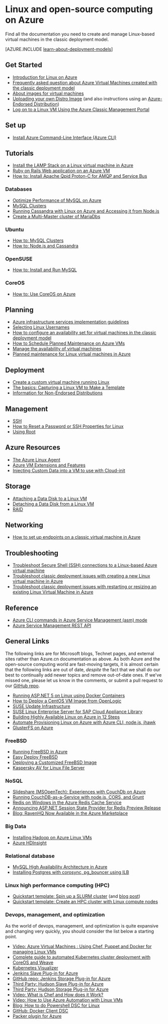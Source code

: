 <properties
    pageTitle="Linux and Open-Source Computing on Azure | Azure"
    description="Lists Linux and Open-Source Computing articles on Azure, including basic Linux usage, some fundamental concepts about running or uploading Linux images on Azure, and other content about specific technologies and optimizations."
    services="virtual-machines-linux"
    documentationcenter=""
    author="squillace"
    manager="timlt"
    editor="tysonn"
    tags="azure-resource-manager,azure-service-management" />
<tags
    ms.assetid="a7e608b5-26ea-41e0-b46b-1a483a257754"
    ms.service="virtual-machines-linux"
    ms.devlang="NA"
    ms.topic="article"
    ms.tgt_pltfrm="vm-linux"
    ms.workload="infrastructure-services"
    ms.date="06/27/2016"
    wacn.date=""
    ms.author="rasquill" />

# Linux and open-source computing on Azure
Find all the documentation you need to create and manage Linux-based virtual machines in the classic deployment model.

[AZURE.INCLUDE [learn-about-deployment-models](../../includes/learn-about-deployment-models-classic-include.md)]

## Get Started
* [Introduction for Linux on Azure](/documentation/articles/virtual-machines-linux-intro-on-azure/)
* [Frequently asked question about Azure Virtual Machines created with the classic deployment model](/documentation/articles/virtual-machines-linux-classic-faq/)
* [About images for virtual machines](/documentation/articles/virtual-machines-linux-classic-about-images/)
* [Uploading your own Distro Image](/documentation/articles/virtual-machines-linux-classic-create-upload-vhd/) (and also instructions using an [Azure-Endorsed Distribution](/documentation/articles/virtual-machines-linux-endorsed-distros/))
* [Log on to a Linux VM Using the Azure Classic Management Portal](/documentation/articles/virtual-machines-linux-mac-create-ssh-keys/)

## Set up
* [Install Azure Command-Line Interface (Azure CLI)](/documentation/articles/xplat-cli-install/)

## Tutorials
* [Install the LAMP Stack on a Linux virtual machine in Azure](/documentation/articles/virtual-machines-linux-create-lamp-stack/)
* [Ruby on Rails Web application on an Azure VM](/documentation/articles/virtual-machines-linux-classic-ruby-rails-web-app/)
* [How to: Install Apache Qpid Proton-C for AMQP and Service Bus](/documentation/articles/service-bus-amqp-apache/)

### Databases
* [Optimize Performance of MySQL on Azure](/documentation/articles/virtual-machines-linux-classic-optimize-mysql/)
* [MySQL Clusters](/documentation/articles/virtual-machines-linux-classic-mysql-cluster/)
* [Running Cassandra with Linux on Azure and Accessing it from Node.js](/documentation/articles/virtual-machines-linux-classic-cassandra-nodejs/)
* [Create a Multi-Master cluster of MariaDbs](/documentation/articles/virtual-machines-linux-classic-mariadb-mysql-cluster/)

### Ubuntu
* [How to: MySQL Clusters](/documentation/articles/virtual-machines-linux-classic-mysql-cluster/)
* [How to: Node.js and Cassandra](/documentation/articles/virtual-machines-linux-classic-cassandra-nodejs/)

### OpenSUSE
* [How to: Install and Run MySQL](/documentation/articles/virtual-machines-linux-classic-mysql-on-opensuse/)

### CoreOS
* [How to: Use CoreOS on Azure](https://coreos.com/os/docs/latest/booting-on-azure.html)

## Planning
* [Azure infrastructure services implementation guidelines](/documentation/articles/virtual-machines-linux-infrastructure-subscription-accounts-guidelines/)
* [Selecting Linux Usernames](/documentation/articles/virtual-machines-linux-usernames/)
* [How to configure an availability set for virtual machines in the classic deployment model](/documentation/articles/virtual-machines-linux-classic-configure-availability/)
* [How to Schedule Planned Maintenance on Azure VMs](/documentation/articles/virtual-machines-linux-planned-maintenance-schedule/)
* [Manage the availability of virtual machines](/documentation/articles/virtual-machines-linux-manage-availability/)
* [Planned maintenance for Linux virtual machines in Azure](/documentation/articles/virtual-machines-linux-planned-maintenance/)

## Deployment
* [Create a custom virtual machine running Linux](/documentation/articles/virtual-machines-linux-classic-createportal/)
* [The basics: Capturing a Linux VM to Make a Template](/documentation/articles/virtual-machines-linux-classic-capture-image/)
* [Information for Non-Endorsed Distributions](/documentation/articles/virtual-machines-linux-create-upload-generic/)

## Management
* [SSH](/documentation/articles/virtual-machines-linux-mac-create-ssh-keys/)
* [How to Reset a Password or SSH Properties for Linux](/documentation/articles/virtual-machines-linux-classic-reset-access/)
* [Using Root](/documentation/articles/virtual-machines-linux-use-root-privileges/)

## Azure Resources
* [The Azure Linux Agent](/documentation/articles/virtual-machines-linux-agent-user-guide/)
* [Azure VM Extensions and Features](/documentation/articles/virtual-machines-windows-extensions-features/)
* [Injecting Custom Data into a VM to use with Cloud-init](/documentation/articles/virtual-machines-windows-classic-inject-custom-data/)

## Storage
* [Attaching a Data Disk to a Linux VM](/documentation/articles/virtual-machines-linux-classic-attach-disk/)
* [Detaching a Data Disk from a Linux VM](/documentation/articles/virtual-machines-linux-classic-detach-disk/)
* [RAID](/documentation/articles/virtual-machines-linux-configure-raid/)

## Networking
* [How to set up endpoints on a classic virtual machine in Azure](/documentation/articles/virtual-machines-linux-classic-setup-endpoints/)

## Troubleshooting
* [Troubleshoot Secure Shell (SSH) connections to a Linux-based Azure virtual machine](/documentation/articles/virtual-machines-linux-troubleshoot-ssh-connection/)
* [Troubleshoot classic deployment issues with creating a new Linux virtual machine in Azure](/documentation/articles/virtual-machines-linux-classic-troubleshoot-deployment-new-vm/)  
* [Troubleshoot classic deployment issues with restarting or resizing an existing Linux Virtual Machine in Azure](/documentation/articles/virtual-machines-linux-classic-restart-resize-error-troubleshooting/) 

## Reference
* [Azure CLI commands in Azure Service Management (asm) mode](/documentation/articles/virtual-machines-command-line-tools/)
* [Azure Service Management REST API](https://msdn.microsoft.com/zh-cn/library/azure/ee460799.aspx)

## General Links
The following links are for Microsoft blogs, Technet pages, and external sites rather than Azure.cn documentation as above. As both Azure and the open-source computing world are fast-moving targets, it is almost certain that the following links are out of date, *despite* the fact that we shall do our best to continually add newer topics and remove out-of-date ones. If we've missed one, please let us know in the comments, or submit a pull request to our [GitHub repo](https://github.com/Azure/azure-content/).

* [Running ASP.NET 5 on Linux using Docker Containers](http://blogs.msdn.com/b/webdev/archive/2015/01/14/running-asp-net-5-applications-in-linux-containers-with-docker.aspx)
* [How to Deploy a CentOS VM Image from OpenLogic](https://azure.microsoft.com/blog/2013/01/11/deploying-openlogic-centos-images-on-windows-azure-virtual-machines/)
* [SUSE Update Infrastructure](https://forums.suse.com/showthread.php?5622-New-Update-Infrastructure)
* [SUSE Linux Enterprise Server for SAP Cloud Appliance  Library](https://azure.microsoft.com/marketplace/partners/suse/suselinuxenterpriseserver11sp3forsapcloudappliance/)
* [Building Highly Available Linux on Azure in 12 Steps](http://blogs.technet.com/b/keithmayer/archive/2014/10/03/quick-start-guide-building-highly-available-linux-servers-in-the-cloud-on-microsoft-azure.aspx)
* [Automate Provisioning Linux on Azure with Azure CLI, node.js, jhawk](http://blogs.technet.com/b/keithmayer/archive/2014/11/24/step-by-step-automated-provisioning-for-linux-in-the-cloud-with-microsoft-azure-xplat-cli-json-and-node-js-part-1.aspx)
* [GlusterFS on Azure](http://dastouri.azurewebsites.net/gluster-on-azure-part-1/)

### FreeBSD
* [Running FreeBSD in Azure](https://azure.microsoft.com/blog/2014/05/22/running-freebsd-in-azure/)
* [Easy Deploy FreeBSD](http://msopentech.com/blog/2014/10/24/easy-deploy-freebsd-microsoft-azure-vm-depot/)
* [Deploying a Customized FreeBSD Image](http://msopentech.com/blog/2014/05/14/deploy-customize-freebsd-virtual-machine-image-microsoft-azure/)
* [Kaspersky AV for Linux File Server](https://azure.microsoft.com/marketplace/partners/kaspersky-lab/kav-for-lfs-kav-for-lfs/)

### NoSQL
* [Slideshare (MSOpenTech): Experiences with CouchDb on Azure](http://www.slideshare.net/brianbenz/experiences-using-couchdb-inside-microsofts-azure-team)
* [Running CouchDB-as-a-Service with node.js, CORS, and Grunt](http://msopentech.com/blog/2013/12/19/tutorial-building-multi-tier-windows-azure-web-application-use-cloudants-couchdb-service-node-js-cors-grunt-2/)
* [Redis on Windows in the Azure Redis Cache Service](http://msopentech.com/blog/2014/05/12/redis-on-windows/)
* [Announcing ASP.NET Session State Provider for Redis Preview Release](http://blogs.msdn.com/b/webdev/archive/2014/05/12/announcing-asp-net-session-state-provider-for-redis-preview-release.aspx)
* [Blog: RavenHQ Now Available in the Azure Marketplace](https://azure.microsoft.com/blog/2014/08/12/ravenhq-now-available-in-the-azure-store/)

### Big Data
* [Installing Hadoop on Azure Linux VMs](http://blogs.msdn.com/b/benjguin/archive/2013/04/05/how-to-install-hadoop-on-windows-azure-linux-virtual-machines.aspx)
* [Azure HDInsight](https://azure.microsoft.com/documentation/learning-paths/hdinsight-self-guided-hadoop-training/)

### Relational database
* [MySQL High Availability Architecture in Azure](http://download.microsoft.com/download/6/1/C/61C0E37C-F252-4B33-9557-42B90BA3E472/MySQL_HADR_solution_in_Azure.pdf)
* [Installing Postgres with corosync, pg_bouncer using ILB](https://github.com/chgeuer/postgres-azure)

### Linux high performance computing (HPC)
* [Quickstart template: Spin up a SLURM cluster](https://github.com/Azure/azure-quickstart-templates/tree/master/slurm)
  (and [blog post](http://blogs.technet.com/b/windowshpc/archive/2015/06/06/deploy-a-slurm-cluster-on-azure.aspx))
* [Quickstart template: Create an HPC cluster with Linux compute nodes](https://github.com/Azure/azure-quickstart-templates/tree/master/create-hpc-cluster-linux-cn/)

### Devops, management, and optimization
As the world of devops, management, and optimization is quite expansive and changing very quickly, you should consider the list below a starting point.

* [Video: Azure Virtual Machines : Using Chef, Puppet and Docker for managing Linux VMs](https://azure.microsoft.com/blog/2014/12/15/azure-virtual-machines-using-chef-puppet-and-docker-for-managing-linux-vms/)
* [Complete guide to automated Kubernetes cluster deployment with CoreOS and Weave](https://github.com/GoogleCloudPlatform/kubernetes/blob/master/docs/getting-started-guides/coreos/azure/README.md#kubernetes-on-azure-with-coreos-and-weave)
* [Kubernetes Visualizer](https://azure.microsoft.com/blog/2014/08/28/hackathon-with-kubernetes-on-azure/)
* [Jenkins Slave Plug-in for Azure](http://msopentech.com/blog/2014/09/23/announcing-jenkins-slave-plugin-azure/)
* [GitHub repo: Jenkins Storage Plug-in for Azure](https://github.com/jenkinsci/windows-azure-storage-plugin)
* [Third Party: Hudson Slave Plug-in for Azure](http://wiki.hudson-ci.org/display/HUDSON/Azure+Slave+Plugin)
* [Third Party: Hudson Storage Plug-in for Azure](https://github.com/hudson3-plugins/windows-azure-storage-plugin)
* [Video: What is Chef and How does it Work?](https://msopentech.com/blog/2014/03/31/using-chef-to-manage-azure-resources/)
* [Video: How to Use Azure Automation with Linux VMs](http://channel9.msdn.com/Shows/Azure-Friday/Azure-Automation-104-managing-Linux-and-creating-Modules-with-Joe-Levy)
* [Blog: How to do Powershell DSC for Linux](http://blogs.technet.com/b/privatecloud/archive/2014/05/19/powershell-dsc-for-linux-step-by-step.aspx)
* [GitHub: Docker Client DSC](https://github.com/anweiss/DockerClientDSC)
* [Packer plugin for Azure](https://github.com/msopentech/packer-azure)

